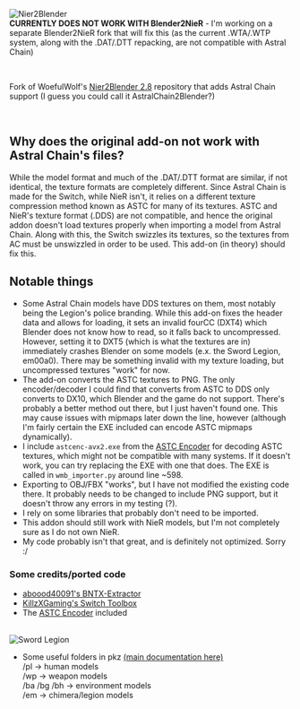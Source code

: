 ![Nier2Blender](https://user-images.githubusercontent.com/54476280/64488614-519a7280-d24a-11e9-8627-784cdc5ac3de.png)
<br>
**CURRENTLY DOES NOT WORK WITH Blender2NieR** - I'm working on a separate Blender2NieR fork that will fix this (as the current .WTA/.WTP system, along with the .DAT/.DTT repacking, are not compatible with Astral Chain)

<br>

Fork of WoefulWolf's [Nier2Blender 2.8](https://github.com/WoefulWolf/NieR2Blender_2_8) repository that adds Astral Chain support (I guess you could call it AstralChain2Blender?)

<br>

## Why does the original add-on not work with Astral Chain's files?
While the model format and much of the .DAT/.DTT format are similar, if not identical, the texture formats are completely different. Since Astral Chain is made for the Switch, while NieR isn't, it relies on a different texture compression method known as ASTC for many of its textures. ASTC and NieR's texture format (.DDS) are not compatible, and hence the original addon doesn't load textures properly when importing a model from Astral Chain. Along with this, the Switch swizzles its textures, so the textures from AC must be unswizzled in order to be used. This add-on (in theory) should fix this.
<br>


## Notable things
* Some Astral Chain models have DDS textures on them, most notably being the Legion's police branding. While this add-on fixes the header data and allows for loading, it sets an invalid fourCC (DXT4) which Blender does not know how to read, so it falls back to uncompressed. However, setting it to DXT5 (which is what the textures are in) immediately crashes Blender on some models (e.x. the Sword Legion, em00a0). There may be something invalid with my texture loading, but uncompressed textures "work" for now.
* The add-on converts the ASTC textures to PNG. The only encoder/decoder I could find that converts from ASTC to DDS only converts to DX10, which Blender and the game do not support. There's probably a better method out there, but I just haven't found one. This may cause issues with mipmaps later down the line, however (although I'm fairly certain the EXE included can encode ASTC mipmaps dynamically).
* I include `astcenc-avx2.exe` from the [ASTC Encoder](https://github.com/ARM-software/astc-encoder) for decoding ASTC textures, which might not be compatible with many systems. If it doesn't work, you can try replacing the EXE with one that does. The EXE is called in `wmb_importer.py` around line ~598.
* Exporting to OBJ/FBX "works", but I have not modified the existing code there. It probably needs to be changed to include PNG support, but it doesn't throw any errors in my testing (?). 
* I rely on some libraries that probably don't need to be imported.
* This addon should still work with NieR models, but I'm not completely sure as I do not own NieR.
* My code probably isn't that great, and is definitely not optimized. Sorry :/

### Some credits/ported code
* [aboood40091's BNTX-Extractor](https://github.com/aboood40091/BNTX-Extractor)
* [KillzXGaming's Switch Toolbox](https://github.com/KillzXGaming/Switch-Toolbox)
* The [ASTC Encoder](https://github.com/ARM-software/astc-encoder) included

<br>![Sword Legion](https://user-images.githubusercontent.com/31020729/113498031-19a6f000-94be-11eb-9092-45f519d64c57.png)

* Some useful folders in pkz [(main documentation here)](https://cabalex.github.io/astral-chain-romfs/romfs/index.html)<br>
    /pl -> human models<br>
    /wp -> weapon models<br>
    /ba /bg /bh -> environment models<br>
    /em -> chimera/legion models<br>
